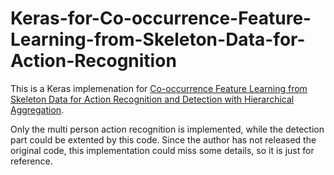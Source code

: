 # Keras-for-Co-occurrence-Feature-Learning-from-Skeleton-Data-for-Action-Recognition

This is a Keras implemenation for [
Co-occurrence Feature Learning from Skeleton Data for Action Recognition and Detection with Hierarchical Aggregation](https://arxiv.org/abs/1804.06055).

Only the multi person action recognition is implemented, while the detection part could be extented by this code.
Since the author has not released the original code, this implementation could miss some details, so it is just for reference.
